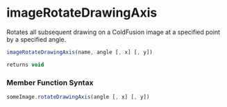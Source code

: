 # imageRotateDrawingAxis

 Rotates all subsequent drawing on a ColdFusion image at a specified point by a specified angle.

```javascript
imageRotateDrawingAxis(name, angle [, x] [, y])
```

```javascript
returns void
```
### Member Function Syntax

```javascript
someImage.rotateDrawingAxis(angle [, x] [, y])
```
